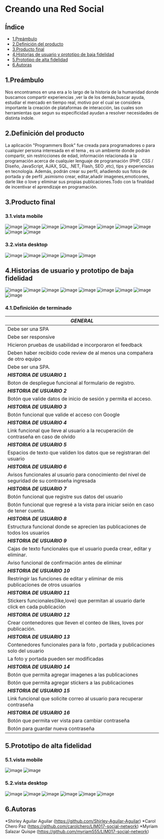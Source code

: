# Creando una Red Social

## Índice

* [1.Preámbulo](#1preámbulo)
* [2.Definición del producto](#2definición-del-producto)
* [3.Producto final](#3producto-final)
* [4.Historias de usuario y prototipo de baja fidelidad](#4historias-de-usuario-y-prototipo-de-baja-fidelidad)
* [5.Prototipo de alta fidelidad](#5prototipo-de-alta-fidelidad)
* [6.Autoras](#6autoras)


## 1.Preámbulo

Nos encontramos en una era a lo largo de la historia de la humanidad donde buscamos compartir experiencias ,ver la de los demás,buscar ayuda, estudiar el mercado en   tiempo real, motivo por el cual se considera importante la creación de plataformas de interacción, las cuales son herramientas que segun su especificidad ayudan a     resolver necesidades de distinta índole.


## 2.Definición del producto

La aplicación "Programmers Book" fue creada para programadores o para cualquier persona interesada en el tema , es un ambiente donde podrán compartir, sin restricciones de edad, información relacionada a la programación acerca de cualquier lenguaje de programación (PHP, CSS / Diseño, JavaScript, AJAX, SQL, .NET, Flash, SEO ,etc), tips y experiencias en tecnología. Además, podrán crear su perfil, añadiendo sus fotos de portada y de perfil ,asimismo crear, editar,añadir imagenes,emoticones, darle like o love y eliminar sus propias publicaciones.Todo con la finalidad de incentivar el aprendizaje en programación.

## 3.Producto final

  ### 3.1.vista mobile

![image](https://user-images.githubusercontent.com/97176343/166981410-ca8b7f56-a17b-4891-b528-8a0522ab9352.png)
![image](https://user-images.githubusercontent.com/97176343/166985978-fc64b632-6454-44e5-b189-f0cfd94319c9.png)
![image](https://user-images.githubusercontent.com/97176343/166981559-75ed3517-88a0-4ed4-a58c-11ad229d5e7b.png)
![image](https://user-images.githubusercontent.com/97176343/166982340-2dec3643-e8ae-42f0-b118-304eca23dcfc.png)
![image](https://user-images.githubusercontent.com/97176343/166985215-5c98faab-9203-4862-9f0e-a273f4585f65.png)
![image](https://user-images.githubusercontent.com/97176343/166985407-a1507a9b-0642-43fe-bbf1-235e47cffa4e.png)
![image](https://user-images.githubusercontent.com/97176343/166985559-92aeffc2-008b-40bd-9c36-21d075a0d9ba.png)
![image](https://user-images.githubusercontent.com/97176343/166985693-4dc9318d-7786-46ce-9504-79981e37e632.png)
![image](https://user-images.githubusercontent.com/97176343/166981217-c3666737-d893-4c33-9c2e-9a9a6bc3bdf1.png)
![image](https://user-images.githubusercontent.com/97176343/166981324-b977e75f-fdb4-4af7-b4bf-a82d29823b8e.png)
 
 
 ### 3.2.vista desktop
![image](https://user-images.githubusercontent.com/97176343/166986389-a19e772d-cb2f-4b73-997c-efeb9e81e83d.png)
![image](https://user-images.githubusercontent.com/97176343/166986630-bacb5686-a14c-407a-9464-94733ae53a00.png)
![image](https://user-images.githubusercontent.com/97176343/166986712-964ba86c-c95b-4e35-bd40-e9e38fdc3c2b.png)
![image](https://user-images.githubusercontent.com/97176343/166986847-205ebac0-629a-4f39-b1e5-b7d17d60b07f.png)
![image](https://user-images.githubusercontent.com/97176343/166986495-4c1b13a9-d402-42e3-9a29-02675a0f37ff.png)


## 4.Historias de usuario y prototipo de baja fidelidad 
   ![image](https://user-images.githubusercontent.com/97176343/166978569-1da99159-480a-4750-9b06-7b58458fca05.png)
   ![image](https://user-images.githubusercontent.com/97176343/166978753-a2860a38-117b-4bff-a94b-23f447ce3915.png)
   ![image](https://user-images.githubusercontent.com/97176343/166978686-add2660d-112b-424b-ba40-96761912a6eb.png)
   ![image](https://user-images.githubusercontent.com/97176343/166978833-4eb26514-f046-4ffa-86b0-c55351bf01d3.png)
   ![image](https://user-images.githubusercontent.com/97176343/166978912-5ff89052-6462-4cfa-8d5d-49ab8b192a04.png)
   ![image](https://user-images.githubusercontent.com/97176343/166978994-dd339704-8984-4564-be53-28ea9fbddf27.png)
   ![image](https://user-images.githubusercontent.com/97176343/167030506-9ed9912e-b184-4d91-9fac-15d424093110.png)
   ![image](https://user-images.githubusercontent.com/97176343/166979203-e2eca277-87e1-4edf-9802-e15d43cfd42e.png)
   ![image](https://user-images.githubusercontent.com/97176343/166979292-db0a48cd-5914-4a4c-bd64-358446f1602c.png)
   
  ### 4.1.Definición de terminado
|***GENERAL***|
|---------------------------|
|Debe ser una SPA|
|Debe ser responsive|
|Hicieron pruebas de usabilidad e incorporaron el feedback|
|Deben haber recibido code review de al menos una compañera de otro equipo|
|Debe ser una SPA.|
|***HISTORIA DE USUARIO 1***|
|Boton de despliegue funcional al formulario de registro.|
|***HISTORIA DE USUARIO 2***|
|Botón que valide datos de inicio de sesión y permita el acceso.|
|***HISTORIA DE USUARIO 3***|
|Botón funcional que valide el acceso con Google|
|***HISTORIA DE USUARIO 4***|
|Link funcional que lleve al usuario a la recuperación de contraseña en caso de olvido|
|***HISTORIA DE USUARIO 5***|
|Espacios de texto que validen los datos que se registraran del usuario|
|***HISTORIA DE USUARIO 6***|
|Avisos funcionales al usuario para conocimiento del  nivel de seguridad de su contraseña ingresada|
|***HISTORIA DE USUARIO 7***|
|Botón funcional que registre sus datos del usuario|
|Botón funcional que regresé a la vista para iniciar seión en caso de tener cuenta.|
|***HISTORIA DE USUARIO 8***|
|Estructura funcional donde se aprecien las publicaciones de todos los usuarios|
|***HISTORIA DE USUARIO 9***|
|Cajas de texto funcionales que el usuario pueda crear, editar y eliminar.|
|Aviso funcional de confirmación antes de eliminar|
|***HISTORIA DE USUARIO 10***|
|Restringir las funciones de editar y eliminar de mis publicaciones de otros usuarios|
|***HISTORIA DE USUARIO 11***|
|Stickers funcionales(like,love) que permitan al usuario darle click en cada publicación|
|***HISTORIA DE USUARIO 12***|
|Crear contenedores que lleven el conteo de likes, loves por publicación.|
|***HISTORIA DE USUARIO 13***|
|Contenedores funcionales para la foto , portada y publicaciones solo del usuario|
|La foto y portada pueden ser modificadas|
|***HISTORIA DE USUARIO 14***|
|Botón que permita agregar imagenes a las publicaciones|
|Botón que permita agregar stickers a las publicaciones|
|***HISTORIA DE USUARIO 15***|
|Link funcional que solicite correo al usuario para recuperar contraseña|
|***HISTORIA DE USUARIO 16***|
|Botón que permita ver vista para cambiar contraseña|
|Botón para guardar nueva contraseña|

 
## 5.Prototipo de alta fidelidad

  ### 5.1.vista mobile
  
![image](https://user-images.githubusercontent.com/97176343/167029158-aba5d830-e3dd-4580-bc88-65468b8f9447.png)
![image](https://user-images.githubusercontent.com/97176343/166999414-cf089b98-d81b-4acc-ae45-7080b51c59f0.png)

  ### 5.2.vista desktop
![image](https://user-images.githubusercontent.com/97176343/167000399-6928b296-42f5-43fa-8d7e-8aaaf754d4f9.png)
![image](https://user-images.githubusercontent.com/97176343/167000682-eeb0790c-3d5c-42e8-b6de-f09aeaaf905f.png)
![image](https://user-images.githubusercontent.com/97176343/167000912-1e18948d-25f9-4b3d-9799-60a84dc43a15.png)
![image](https://user-images.githubusercontent.com/97176343/167001075-e1d51acf-3c90-4391-97ed-8d997ca00ae0.png)
![image](https://user-images.githubusercontent.com/97176343/167001566-e8a5f3a2-85b3-4569-9ef7-f24a71e05033.png)
![image](https://user-images.githubusercontent.com/97176343/167001729-2682fb9a-7323-4407-8ddb-e44b0732ef06.png)

## 6.Autoras
   *Shirley  Aguilar Aguilar (https://github.com/Shirley-Aguilar-Aguilar)
   *Carol Chero Paz (https://github.com/carolchero/LIM017-social-network)
   *Myriam Salazar Quispe (https://github.com/myriam555/LIM017-social-network)
